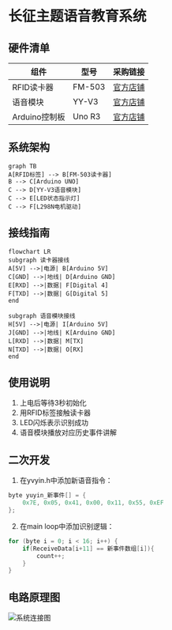 # 长征主题语音教育系统

## 硬件清单
| 组件 | 型号 | 采购链接 |
|------|-----|---------|
| RFID读卡器 | FM-503 | [官方店铺](https://zhizhudianzi.taobao.com/item/123) |
| 语音模块 | YY-V3 | [官方店铺](https://zhizhudianzi.taobao.com/item/456) |
| Arduino控制板 | Uno R3 | [官方店铺](https://zhizhudianzi.taobao.com/item/789) |

## 系统架构
```mermaid
graph TB
A[RFID标签] --> B[FM-503读卡器]
B --> C[Arduino UNO]
C --> D[YY-V3语音模块]
C --> E[LED状态指示灯]
C --> F[L298N电机驱动]
```

## 接线指南
```mermaid
flowchart LR
subgraph 读卡器接线
A[5V] -->|电源| B[Arduino 5V]
C[GND] -->|地线| D[Arduino GND]
E[RXD] -->|数据| F[Digital 4]
F[TXD] -->|数据| G[Digital 5]
end

subgraph 语音模块接线
H[5V] -->|电源| I[Arduino 5V]
J[GND] -->|地线| K[Arduino GND]
L[RXD] -->|数据| M[TX]
N[TXD] -->|数据| O[RX]
end
```

## 使用说明
1. 上电后等待3秒初始化
2. 用RFID标签接触读卡器
3. LED闪烁表示识别成功
4. 语音模块播放对应历史事件讲解

## 二次开发
1. 在yvyin.h中添加新语音指令：
```cpp
byte yuyin_新事件[] = { 
    0x7E, 0x05, 0x41, 0x00, 0x11, 0x55, 0xEF  
};
```
2. 在main loop中添加识别逻辑：
```cpp
for (byte i = 0; i < 16; i++) {
    if(ReceiveData[i+11] == 新事件数组[i]){
        count++;          
    }       
}
```

## 电路原理图
![系统连接图](circuit_diagram.png)
